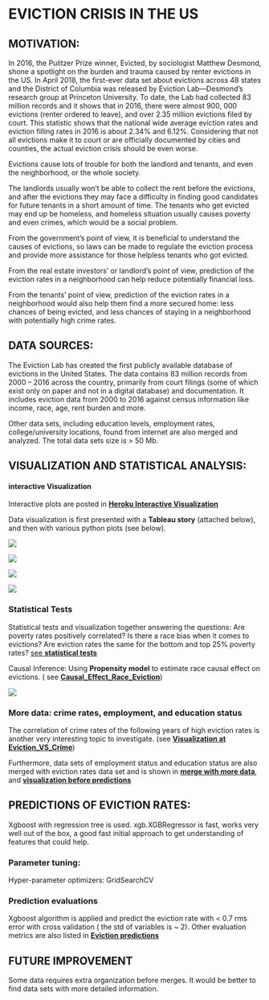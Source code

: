 
# EVICTION CRISIS IN THE US

## MOTIVATION:

In 2016, the Pulitzer Prize winner, Evicted, by sociologist Matthew Desmond, shone a spotlight on the burden and trauma caused by renter evictions in the US. In April 2018, the first-ever data set about evictions across 48 states and the District of Columbia was released by Eviction Lab—Desmond’s research group at Princeton University. To date, the Lab had collected 83 million records and it shows that in 2016, there were almost 900, 000 evictions (renter ordered to leave), and over 2.35 million evictions filed by court. This statistic shows that the national wide average eviction rates and eviction filling rates in 2016 is about 2.34% and 6.12%. Considering that not all evictions make it to court or are officially documented by cities and counties, the actual eviction crisis should be even worse.

Evictions cause lots of trouble for both the landlord and tenants, and even the neighborhood, or the whole society.

The landlords usually won’t be able to collect the rent before the evictions, and after the evictions they may face a difficulty in finding good candidates for future tenants in a short amount of time. The tenants who get evicted may end up be homeless, and homeless situation usually causes poverty and even crimes, which would be a social problem.

From the government’s point of view, it is beneficial to understand the causes of evictions, so laws can be made to regulate the eviction process and provide more assistance for those helpless tenants who got evicted.

From the real estate investors’ or landlord’s point of view, prediction of the eviction rates in a neighborhood can help reduce potentially financial loss.

From the tenants’ point of view, prediction of the eviction rates in a neighborhood would also help them find a more secured home: less chances of being evicted, and less chances of staying in a neighborhood with potentially high crime rates.

## DATA SOURCES:
The Eviction Lab has created the first publicly available database of evictions in the United States. The data contains 83 million records from 2000 – 2016 across the country, primarily from court filings (some of which exist only on paper and not in a digital database) and documentation. It includes eviction data from 2000 to 2016 against census information like income, race, age, rent burden and more.

Other data sets, including education levels, employment rates, college/university locations, found from internet are also merged and analyzed. 
The total data sets size is > 50 Mb.

## VISUALIZATION AND STATISTICAL ANALYSIS:

#### interactive Visualization

Interactive plots are posted in [**Heroku Interactive Visualization**](https://boiling-tor-78414.herokuapp.com/evictions)

Data visualization is first presented with a **Tableau story** (attached below), and then with various python plots (see below).

![](Renter-Eviction-Story1.png)

![](Renter-Eviction-Story2.png)

![](Renter-Eviction-Story3.png)

![](Renter-Eviction-Story4.png)


### Statistical Tests

Statistical tests and visualization together answering the questions: Are poverty rates positively correlated? Is there a race bias when it comes to evictions?
Are eviction rates the same for the bottom and top 25% poverty rates? [see **statistical tests**](https://github.com/SophieGarden/Renter-Eviction-Predict/blob/master/Eviction_Statistic_Test.ipynb)

Causal Inference: Using **Propensity model** to estimate race causal effect on evictions. ( see [**Causal_Effect_Race_Eviction**]( https://github.com/SophieGarden/Renter-Eviction-Predict/blob/master/Causal_Effect_Race_Eviction.ipynb))

![](corr_eviction.png)

### More data: crime rates, employment, and education status

The correlation of crime rates of the following years of high eviction rates is another very interesting topic to investigate. (see [**Visualization at Eviction_VS_Crime**](https://github.com/SophieGarden/Renter-Eviction-Predict/blob/master/Eviction_VS_Crime.ipynb))

Furthermore, data sets of employment status and education status are also merged with eviction rates data set and is shown in [**merge with more data**](https://github.com/SophieGarden/Renter-Eviction-Predict/blob/master/Eviction_Labor_Edu_Crime.ipynb), and [**visualization before predictions**](https://github.com/SophieGarden/Renter-Eviction-Predict/blob/master/eviction_predict.ipynb)


## PREDICTIONS OF EVICTION RATES:

Xgboost with regression tree is used. xgb.XGBRegressor is fast, works very well out of the box, a good fast initial approach to get understanding of features that could help.

### Parameter tuning:
Hyper-parameter optimizers: GridSearchCV 

### Prediction evaluations

Xgboost algorithm is applied and predict the eviction rate with < 0.7 rms error with cross validation ( the std of variables is ~ 2). Other evaluation metrics are also listed in  [**Eviction predictions**](https://github.com/SophieGarden/Renter-Eviction-Predict/blob/master/eviction_predict.ipynb)



## FUTURE IMPROVEMENT

Some data requires extra organization before merges. It would be better to find data sets with more detailed information.




